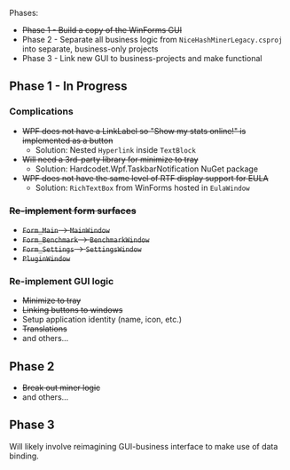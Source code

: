 ﻿Phases:

* ~~Phase 1 - Build a copy of the WinForms GUI~~
* Phase 2 - Separate all business logic from `NiceHashMinerLegacy.csproj` into separate, business-only projects
* Phase 3 - Link new GUI to business-projects and make functional

## Phase 1 - In Progress

### Complications

* ~~WPF does not have a LinkLabel so "Show my stats online!" is implemented as a button~~
  * Solution: Nested `Hyperlink` inside `TextBlock`
* ~~Will need a 3rd-party library for minimize to tray~~
  * Solution: Hardcodet.Wpf.TaskbarNotification NuGet package
* ~~WPF does not have the same level of RTF display support for EULA~~
  * Solution: `RichTextBox` from WinForms hosted in `EulaWindow`

### ~~Re-implement form surfaces~~

* ~~`Form_Main` -> `MainWindow`~~
* ~~`Form_Benchmark` -> `BenchmarkWindow`~~
* ~~`Form_Settings` -> `SettingsWindow`~~
* ~~`PluginWindow`~~

### Re-implement GUI logic

* ~~Minimize to tray~~
* ~~Linking buttons to windows~~
* Setup application identity (name, icon, etc.)
* ~~Translations~~
* and others...

## Phase 2

* ~~Break out miner logic~~
* and others...

## Phase 3

Will likely involve reimagining GUI-business interface to make use of data binding.
